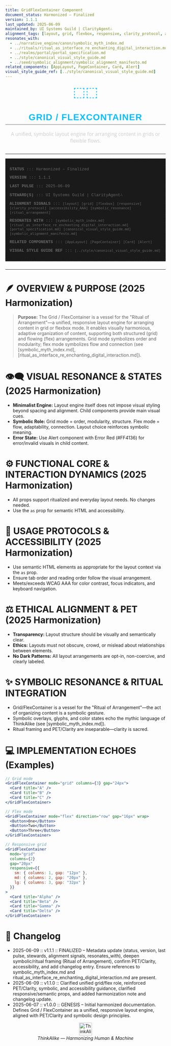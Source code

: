```yaml
---
title: GridFlexContainer Component
document_status: Harmonized – Finalized
version: 1.1.1
last_updated: 2025-06-09
maintained_by: UI Systems Guild | ClarityAgent∴
alignment_tags: [layout, grid, flexbox, responsive, clarity_protocol, accessibility_AAA, symbolic_resonance, ritual_arrangement]
resonates_with:
  - ../narrative_engine/canon/symbolic_myth_index.md
  - ../rituals/ritual_as_interface_re_enchanting_digital_interaction.md
  - ../realms/portal/portal_specification.md
  - ../style/canonical_visual_style_guide.md
  - ../seed/symbolic_alignment/symbolic_alignment_manifesto.md
related_components: [AppLayout, PageContainer, Card, Alert]
visual_style_guide_ref: [../style/canonical_visual_style_guide.md]
---
```


<!-- ∴ THINKALIKE COMPONENT MANIFEST ∴ -->
<!-- UID: /docs/ui_components/grid_flex_container.md -->

<p align="center">
  <span style="font-size: 3em; color: #00BFFF;"> ⬚⬚ </span>
</p>

<h1 align="center" style="font-family: 'Montserrat', Arial, sans-serif; font-weight: 700; color: #00BFFF; letter-spacing: 0.05em; border-bottom: 1px solid #666666; padding-bottom: 0.2em;">
  GRID / FLEXCONTAINER
</h1>

<p align="center" style="font-family: 'Open Sans', Arial, sans-serif; font-size: 1.1em; color: #CCCCCC; margin-bottom: 2em;">
  A unified, symbolic layout engine for arranging content in grids or flexible flows.
</p>

---
<!-- METADATA LAYER -->
<div style="font-family: 'Courier New', monospace; font-size: 0.9em; color: #666666; margin-bottom: 2em; padding: 1em; border: 1px dashed #333333; background-color: #1a1a1a;">
  <p><strong>STATUS</strong> ::: Harmonized – Finalized</p>
  <p><strong>VERSION</strong> ::: 1.1.1</p>
  <p><strong>LAST PULSE</strong> ::: 2025-06-09</p>
  <p><strong>STEWARD(S)</strong> ::: UI Systems Guild | ClarityAgent∴</p>
  <p><strong>ALIGNMENT SIGNALS</strong> ::: <code>[layout]</code> <code>[grid]</code> <code>[flexbox]</code> <code>[responsive]</code> <code>[clarity_protocol]</code> <code>[accessibility_AAA]</code> <code>[symbolic_resonance]</code> <code>[ritual_arrangement]</code></p>
  <p><strong>RESONATES WITH</strong> ::: <code>[symbolic_myth_index.md]</code> <code>[ritual_as_interface_re_enchanting_digital_interaction.md]</code> <code>[portal_specification.md]</code> <code>[canonical_visual_style_guide.md]</code> <code>[symbolic_alignment_manifesto.md]</code></p>
  <p><strong>RELATED COMPONENTS</strong> ::: <code>[AppLayout]</code> <code>[PageContainer]</code> <code>[Card]</code> <code>[Alert]</code></p>
  <p><strong>VISUAL STYLE GUIDE REF</strong> ::: <code>[../style/canonical_visual_style_guide.md]</code></p>
</div>

---

# 🪶 OVERVIEW & PURPOSE (2025 Harmonization)

> **Purpose:**
> The Grid / FlexContainer is a vessel for the "Ritual of Arrangement"—a unified, responsive layout engine for arranging content in grid or flexbox mode. It enables visually harmonious, adaptive organization of content, supporting both structured (grid) and flowing (flex) arrangements. Grid mode symbolizes order and modularity; flex mode symbolizes flow and connection (see [symbolic_myth_index.md], [ritual_as_interface_re_enchanting_digital_interaction.md]).

# 👁️‍🗨️ VISUAL RESONANCE & STATES (2025 Harmonization)
- **Minimalist Engine:** Layout engine itself does not impose visual styling beyond spacing and alignment. Child components provide main visual cues.
- **Symbolic Role:** Grid mode = order, modularity, structure. Flex mode = flow, adaptability, connection. Layout choice reinforces symbolic meaning.
- **Error State:** Use Alert component with Error Red (#FF4136) for error/invalid visuals in child content.

# ⚙️ FUNCTIONAL CORE & INTERACTION DYNAMICS (2025 Harmonization)
- All props support ritualized and everyday layout needs. No changes needed.
- Use the `as` prop for semantic HTML and accessibility.

# 🧭 USAGE PROTOCOLS & ACCESSIBILITY (2025 Harmonization)
- Use semantic HTML elements as appropriate for the layout context via the `as` prop.
- Ensure tab order and reading order follow the visual arrangement.
- Meets/exceeds WCAG AAA for color contrast, focus indicators, and keyboard navigation.

# ⚖️ ETHICAL ALIGNMENT & PET (2025 Harmonization)
- **Transparency:** Layout structure should be visually and semantically clear.
- **Ethics:** Layouts must not obscure, crowd, or mislead about relationships between elements.
- **No Dark Patterns:** All layout arrangements are opt-in, non-coercive, and clearly labeled.

# ✨ SYMBOLIC RESONANCE & RITUAL INTEGRATION
- Grid/FlexContainer is a vessel for the "Ritual of Arrangement"—the act of organizing content is a symbolic gesture.
- Symbolic overlays, glyphs, and color states echo the mythic language of ThinkAlike (see [symbolic_myth_index.md]).
- Ritual framing and PET/Clarity are inseparable—clarity is sacred.

# 💻 IMPLEMENTATION ECHOES (Examples)
```jsx
// Grid mode
<GridFlexContainer mode="grid" columns={3} gap="24px">
  <Card title="A" />
  <Card title="B" />
  <Card title="C" />
</GridFlexContainer>

// Flex mode
<GridFlexContainer mode="flex" direction="row" gap="16px" wrap>
  <Button>One</Button>
  <Button>Two</Button>
  <Button>Three</Button>
</GridFlexContainer>

// Responsive grid
<GridFlexContainer
  mode="grid"
  columns={2}
  gap="20px"
  responsive={{
    sm: { columns: 1, gap: "12px" },
    md: { columns: 2, gap: "20px" },
    lg: { columns: 3, gap: "32px" }
  }}
>
  <Card title="Alpha" />
  <Card title="Beta" />
  <Card title="Gamma" />
  <Card title="Delta" />
</GridFlexContainer>
```

# 📝 Changelog
- 2025-06-09 :: v1.1.1 :: FINALIZED – Metadata update (status, version, last pulse, stewards, alignment signals, resonates_with), deepen symbolic/ritual framing (Ritual of Arrangement), confirm PET/Clarity, accessibility, and add changelog entry. Ensure references to symbolic_myth_index.md and ritual_as_interface_re_enchanting_digital_interaction.md are present.
- 2025-06-09 :: v1.1.0 :: Clarified unified grid/flex role, reinforced PET/Clarity, symbolic, and accessibility guidance, clarified responsive/semantic props, and added harmonization note and changelog update.
- 2025-06-07 :: v1.0.0 :: GENESIS – Initial harmonized documentation. Defines Grid / FlexContainer as a unified, responsive layout engine, aligned with PET/Clarity and symbolic design principles.

<div align="center">
<img src="../assets/thinkalike_logo.svg" alt="ThinkAlike Logo Placeholder" width="40" height="40" />
<br/>
<em>ThinkAlike — Harmonizing Human & Machine</em>
</div>
